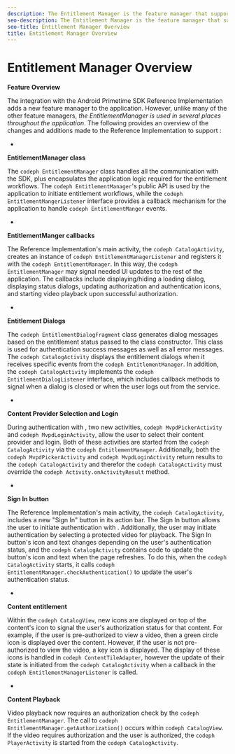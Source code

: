 ```yaml
---
description: The Entitlement Manager is the feature manager that supports the implementation.
seo-description: The Entitlement Manager is the feature manager that supports the implementation.
seo-title: Entitlement Manager Overview
title: Entitlement Manager Overview
---
```


# Entitlement Manager Overview

**Feature Overview**

The  integration with the Android Primetime SDK Reference Implementation adds a new feature manager to the application. However, unlike many of the other feature managers, *the EntitlementManager is used in several places throughout the application*. The following provides an overview of the changes and additions made to the Reference Implementation to support :

  *
  **EntitlementManager class**
  
  The `codeph EntitlementManager` class handles all the communication with the  SDK, plus encapsulates the application logic required for the entitlement workflows. The `codeph EntitlementManager`'s public API is used by the application to initiate entitlement workflows, while the `codeph EntitlementMangerListener` interface provides a callback mechanism for the application to handle `codeph EntitlementManger` events.
  
  
  *
  **EntitlementManger callbacks**
  
  The Reference Implementation's main activity, the `codeph CatalogActivity`, creates an instance of `codeph EntitlementManagerListener` and registers it with the `codeph EntitlementManager`. In this way, the `codeph EntitlementManager` may signal needed UI updates to the rest of the application. The callbacks include displaying/hiding a loading dialog, displaying status dialogs, updating authorization and authentication icons, and starting video playback upon successful authorization.
  
  
  *
  **Entitlement Dialogs**
  
  The `codeph EntitlementDialogFragment` class generates dialog messages based on the entitlement status passed to the class constructor. This class is used for authentication success messages as well as all error messages. The `codeph CatalogActivity` displays the entitlement dialogs when it receives specific events from the `codeph EntitlementManager`. In addition, the `codeph CatalogActivity` implements the `codeph EntitlementDialogListener` interface, which includes callback methods to signal when a dialog is closed or when the user logs out from the  service.
  
  
  *
  **Content Provider Selection and Login**
  
  During authentication with , two new activities, `codeph MvpdPickerActivity` and `codeph MvpdLoginActivity`, allow the user to select their content provider and login. Both of these activities are started from the `codeph CatalogActivity` via the `codeph EntitlementManager`. Additionally, both the `codeph MvpdPickerActivity` and `codeph MvpdLoginActivity` return results to the `codeph CatalogActivity` and therefor the `codeph CatalogActivity` must override the `codeph Activity.onActivityResult` method.
  
  
  *
  **Sign In button**
  
  The Reference Implementation's main activity, the `codeph CatalogActivity`, includes a new "Sign In" button in its action bar. The Sign In button allows the user to initiate authentication with . Additionally, the user may initiate authentication by selecting a protected video for playback. The Sign In button's icon and text changes depending on the user's authentication status, and the `codeph CatalogActivity` contains code to update the button's icon and text when the page refreshes. To do this, when the `codeph CatalogActivity` starts, it calls `codeph EntitlementManager.checkAuthentication()` to update the user's authentication status.
  
  
  *
  **Content entitlement**
  
  Within the `codeph CatalogView`, new icons are displayed on top of the content's icon to signal the user's authorization status for that content. For example, if the user is pre-authorized to view a video, then a green circle icon is displayed over the content. However, if the user is not pre-authorized to view the video, a key icon is displayed. The display of these icons is handled in `codeph ContentTileAdapter`, however the update of their state is initiated from the `codeph CatalogActivity` when a callback in the `codeph EntitlementManagerListener` is called.
  
  
  *
  **Content Playback**
  
  Video playback now requires an authorization check by the `codeph EntitlementManager`. The call to `codeph EntitlementManager.getAuthorization()` occurs within `codeph CatalogView`. If the video requires authorization and the user is authorized, the `codeph PlayerActivity` is started from the `codeph CatalogActivity`.
  
  
